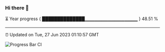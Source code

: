 ### Hi there 👋

⏳ Year progress { ██████████████▁▁▁▁▁▁▁▁▁▁▁▁▁▁▁▁ } 48.51 %

---

⏰ Updated on Tue, 27 Jun 2023 01:10:57 GMT

![Progress Bar CI](https://github.com/liununu/liununu/workflows/Progress%20Bar%20CI/badge.svg)
